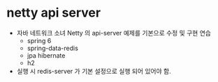 # netty api server

- 자바 네트워크 소녀 Netty 의 api-server 예제를 기본으로 수정 및 구현 연습
  - spring 6
  - spring-data-redis
  - jpa hibernate
  - h2
- 실행 시 redis-server 가 기본 설정으로 실행 되어 있어야 함.